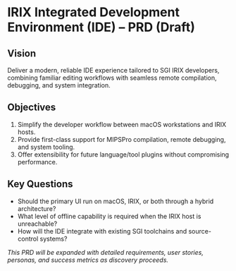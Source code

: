 # IRIX Integrated Development Environment (IDE) – PRD (Draft)

## Vision
Deliver a modern, reliable IDE experience tailored to SGI IRIX developers, combining familiar editing workflows with seamless remote compilation, debugging, and system integration.

## Objectives
1. Simplify the developer workflow between macOS workstations and IRIX hosts.
2. Provide first-class support for MIPSPro compilation, remote debugging, and system tooling.
3. Offer extensibility for future language/tool plugins without compromising performance.

## Key Questions
- Should the primary UI run on macOS, IRIX, or both through a hybrid architecture?
- What level of offline capability is required when the IRIX host is unreachable?
- How will the IDE integrate with existing SGI toolchains and source-control systems?

_This PRD will be expanded with detailed requirements, user stories, personas, and success metrics as discovery proceeds._
